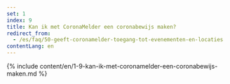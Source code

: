 ```yaml
---
set: 1
index: 9
title: Kan ik met CoronaMelder een coronabewijs maken?
redirect_from: 
  - /es/faq/50-geeft-coronamelder-toegang-tot-evenementen-en-locaties
contentLang: en
---
```

{% include content/en/1-9-kan-ik-met-coronamelder-een-coronabewijs-maken.md %}
